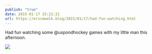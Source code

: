 ```yaml
---
publish: "true"
date: 2015-01-17 15:21:21
url: https://ericmwalk.blog/2015/01/17/had-fun-watching.html
---
```


Had fun watching some @uspondhockey games with my little man this afternoon.

![](https://ericmwalk.blog/uploads/2022/f607157288.jpg)